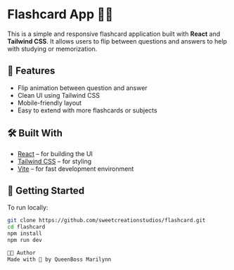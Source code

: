 # Flashcard App 🧠✨

This is a simple and responsive flashcard application built with **React** and **Tailwind CSS**. It allows users to flip between questions and answers to help with studying or memorization.

## 🚀 Features

- Flip animation between question and answer
- Clean UI using Tailwind CSS
- Mobile-friendly layout
- Easy to extend with more flashcards or subjects

## 🛠️ Built With

- [React](https://reactjs.org/) – for building the UI
- [Tailwind CSS](https://tailwindcss.com/) – for styling
- [Vite](https://vitejs.dev/) – for fast development environment

## 📁 Getting Started

To run locally:

```bash
git clone https://github.com/sweetcreationstudios/flashcard.git
cd flashcard
npm install
npm run dev

👩‍🎓 Author
Made with 💜 by QueenBoss Marilynn